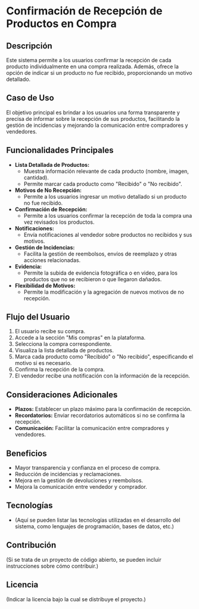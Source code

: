 # Confirmación de Recepción de Productos en Compra

## Descripción

Este sistema permite a los usuarios confirmar la recepción de cada producto individualmente en una compra realizada. Además, ofrece la opción de indicar si un producto no fue recibido, proporcionando un motivo detallado.

## Caso de Uso

El objetivo principal es brindar a los usuarios una forma transparente y precisa de informar sobre la recepción de sus productos, facilitando la gestión de incidencias y mejorando la comunicación entre compradores y vendedores.

## Funcionalidades Principales

* **Lista Detallada de Productos:**
    * Muestra información relevante de cada producto (nombre, imagen, cantidad).
    * Permite marcar cada producto como "Recibido" o "No recibido".
* **Motivos de No Recepción:**
    * Permite a los usuarios ingresar un motivo detallado si un producto no fue recibido.
* **Confirmación de Recepción:**
    * Permite a los usuarios confirmar la recepción de toda la compra una vez revisados los productos.
* **Notificaciones:**
    * Envía notificaciones al vendedor sobre productos no recibidos y sus motivos.
* **Gestión de Incidencias:**
    * Facilita la gestión de reembolsos, envíos de reemplazo y otras acciones relacionadas.
* **Evidencia:**
    * Permite la subida de evidencia fotográfica o en video, para los productos que no se recibieron o que llegaron dañados.
* **Flexibilidad de Motivos:**
    * Permite la modificación y la agregación de nuevos motivos de no recepción.

## Flujo del Usuario

1.  El usuario recibe su compra.
2.  Accede a la sección "Mis compras" en la plataforma.
3.  Selecciona la compra correspondiente.
4.  Visualiza la lista detallada de productos.
5.  Marca cada producto como "Recibido" o "No recibido", especificando el motivo si es necesario.
6.  Confirma la recepción de la compra.
7.  El vendedor recibe una notificación con la información de la recepción.

## Consideraciones Adicionales

* **Plazos:** Establecer un plazo máximo para la confirmación de recepción.
* **Recordatorios:** Enviar recordatorios automáticos si no se confirma la recepción.
* **Comunicación:** Facilitar la comunicación entre compradores y vendedores.

## Beneficios

* Mayor transparencia y confianza en el proceso de compra.
* Reducción de incidencias y reclamaciones.
* Mejora en la gestión de devoluciones y reembolsos.
* Mejora la comunicación entre vendedor y comprador.

## Tecnologías

* (Aquí se pueden listar las tecnologías utilizadas en el desarrollo del sistema, como lenguajes de programación, bases de datos, etc.)

## Contribución

(Si se trata de un proyecto de código abierto, se pueden incluir instrucciones sobre cómo contribuir.)

## Licencia

(Indicar la licencia bajo la cual se distribuye el proyecto.)